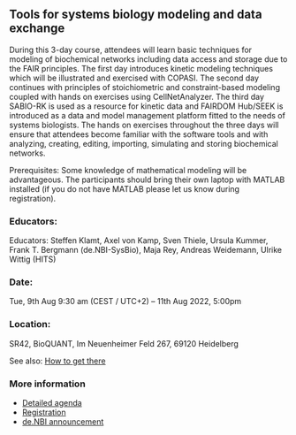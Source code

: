 ## Tools for systems biology modeling and data exchange
During this 3-day course, attendees will learn basic techniques for modeling of biochemical networks including data access and storage due to the FAIR principles. The first day introduces kinetic modeling techniques which will be illustrated and exercised with COPASI. The second day continues with principles of stoichiometric and constraint-based modeling coupled with hands on exercises using CellNetAnalyzer. The third day SABIO-RK is used as a resource for kinetic data and FAIRDOM Hub/SEEK is introduced as a data and model management platform fitted to the needs of systems biologists. The hands on exercises throughout the three days will ensure that attendees become familiar with the software tools and with analyzing, creating, editing, importing, simulating and storing biochemical networks.


Prerequisites: Some knowledge of mathematical modeling will be advantageous. The participants should bring their own laptop with MATLAB installed (if you do not have MATLAB please let us know during registration). 



### Educators: 
Educators:
Steffen Klamt, Axel von Kamp, Sven Thiele, Ursula Kummer, Frank T. Bergmann (de.NBI-SysBio), Maja Rey, Andreas Weidemann, Ulrike Wittig (HITS)

### Date:
Tue, 9th Aug 9:30 am (CEST / UTC+2) – 11th Aug 2022, 5:00pm

### Location:
SR42, BioQUANT, Im Neuenheimer Feld 267, 69120 Heidelberg

See also: [How to get there](get_there.html)

### More information
* [Detailed agenda](agenda.md)
* [Registration](#https://docs.google.com/forms/d/e/1FAIpQLSdSA314ZWw4F5wRyvXXcHc0euwx7OHODIaBj--lV-T_qRdTNA/viewform?usp=sf_link)
* [de.NBI announcement](#)
